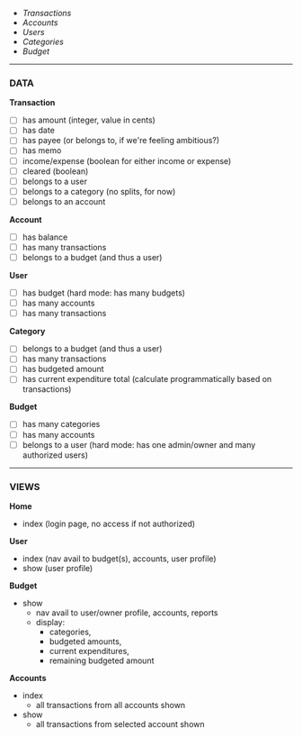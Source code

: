  - _Transactions_
 - _Accounts_
 - _Users_
 - _Categories_
 - _Budget_

-----------------

### DATA

**Transaction**
 - [ ] has amount (integer, value in cents)
 - [ ] has date
 - [ ] has payee (or belongs to, if we're feeling ambitious?)
 - [ ] has memo
 - [ ] income/expense (boolean for either income or expense)
 - [ ] cleared (boolean)
 - [ ] belongs to a user
 - [ ] belongs to a category (no splits, for now)
 - [ ] belongs to an account

**Account**
 - [ ] has balance
 - [ ] has many transactions
 - [ ] belongs to a budget (and thus a user)

**User**
 - [ ] has budget (hard mode: has many budgets)
 - [ ] has many accounts
 - [ ] has many transactions

**Category**
 - [ ] belongs to a budget (and thus a user)
 - [ ] has many transactions
 - [ ] has budgeted amount
 - [ ] has current expenditure total (calculate programmatically based on transactions)

**Budget**
 - [ ] has many categories
 - [ ] has many accounts
 - [ ] belongs to a user (hard mode: has one admin/owner and many authorized users)

-----------------

### VIEWS

**Home**
 - index (login page, no access if not authorized)

**User**
 - index (nav avail to budget(s), accounts, user profile)
 - show (user profile)

**Budget**
 - show
   - nav avail to user/owner profile, accounts, reports
   - display:
     - categories,
     - budgeted amounts,
     - current expenditures,
     - remaining budgeted amount

**Accounts**
 - index
   - all transactions from all accounts shown
 - show
   - all transactions from selected account shown
